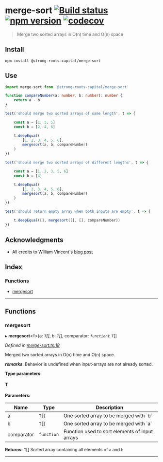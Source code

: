 
merge-sort [![Build status](https://travis-ci.org/strong-roots-capital/merge-sort.svg?branch=master)](https://travis-ci.org/strong-roots-capital/merge-sort) [![npm version](https://img.shields.io/npm/v/@strong-roots-capital/merge-sort.svg)](https://npmjs.org/package/@strong-roots-capital/merge-sort) [![codecov](https://codecov.io/gh/strong-roots-capital/merge-sort/branch/master/graph/badge.svg)](https://codecov.io/gh/strong-roots-capital/merge-sort)
=====================================================================================================================================================================================================================================================================================================================================================================================================================================================================

> Merge two sorted arrays in O(n) time and O(n) space

Install
-------

```shell
npm install @strong-roots-capital/merge-sort
```

Use
---

```typescript
import merge-sort from '@strong-roots-capital/merge-sort'

function compareNumber(a: number, b: number): number {
    return a - b
}

test('should merge two sorted arrays of same length', t => {

    const a = [1, 3, 5]
    const b = [2, 4, 6]

    t.deepEqual(
        [1, 2, 3, 4, 5, 6],
        mergesort(a, b, compareNumber)
    )
})

test('should merge two sorted arrays of different lengths', t => {

    const a = [1, 2, 3, 5, 6]
    const b = [4]

    t.deepEqual(
        [1, 2, 3, 4, 5, 6],
        mergesort(a, b, compareNumber)
    )
})

test('should return empty array when both inputs are empty', t => {

    t.deepEqual([], mergesort([], [], compareNumber))
})
```

Acknowledgments
---------------

*   All credits to William Vincent's [blog post](https://wsvincent.com/javascript-merge-two-sorted-arrays/)

## Index

### Functions

* [mergesort](#mergesort)

---

## Functions

<a id="mergesort"></a>

###  mergesort

▸ **mergesort**<`T`>(a: *`T`[]*, b: *`T`[]*, comparator: *`function`*): `T`[]

*Defined in [merge-sort.ts:18](https://github.com/strong-roots-capital/merge-sort/blob/1df63c5/src/merge-sort.ts#L18)*

Merged two sorted arrays in O(n) time and O(n) space.

*__remarks__*: Behavior is undefined when input-arrays are not already sorted.

**Type parameters:**

#### T 
**Parameters:**

| Name | Type | Description |
| ------ | ------ | ------ |
| a | `T`[] |  One sorted array to be merged with \`b\` |
| b | `T`[] |  One sorted array to be merged with \`a\` |
| comparator | `function` |  Function used to sort elements of input arrays |

**Returns:** `T`[]
Sorted array containing all elements of `a` and `b`

___

